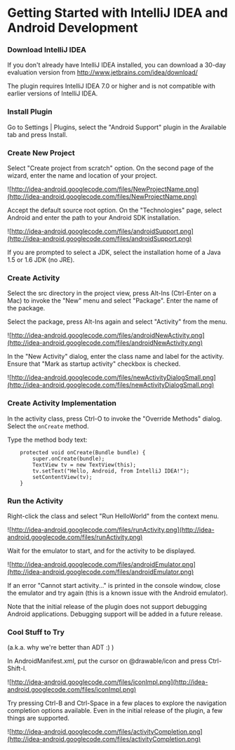 # Getting Started with IntelliJ IDEA and Android Development #

### Download IntelliJ IDEA ###

If you don't already have IntelliJ IDEA installed, you can download a 30-day evaluation version from http://www.jetbrains.com/idea/download/

The plugin requires IntelliJ IDEA 7.0 or higher and is not compatible with earlier versions of IntelliJ IDEA.

### Install Plugin ###

Go to Settings | Plugins, select the "Android Support" plugin in the Available tab and press Install.

### Create New Project ###

Select "Create project from scratch" option. On the second page of the wizard, enter the name and location of your project.

![http://idea-android.googlecode.com/files/NewProjectName.png](http://idea-android.googlecode.com/files/NewProjectName.png)

Accept the default source root option. On the "Technologies" page, select Android and enter the path to your Android SDK installation.

![http://idea-android.googlecode.com/files/androidSupport.png](http://idea-android.googlecode.com/files/androidSupport.png)

If you are prompted to select a JDK, select the installation home of a Java 1.5 or 1.6 JDK (no JRE).

### Create Activity ###

Select the src directory in the project view, press Alt-Ins (Ctrl-Enter on a Mac) to invoke the "New" menu and select "Package". Enter the name of the package.

Select the package, press Alt-Ins again and select "Activity" from the menu.

![http://idea-android.googlecode.com/files/androidNewActivity.png](http://idea-android.googlecode.com/files/androidNewActivity.png)

In the "New Activity" dialog, enter the class name and label for the activity. Ensure that "Mark as startup activity" checkbox is checked.

![http://idea-android.googlecode.com/files/newActivityDialogSmall.png](http://idea-android.googlecode.com/files/newActivityDialogSmall.png)

### Create Activity Implementation ###

In the activity class, press Ctrl-O to invoke the "Override Methods" dialog. Select the `onCreate` method.

Type the method body text:
```
    protected void onCreate(Bundle bundle) {
        super.onCreate(bundle);
        TextView tv = new TextView(this);
        tv.setText("Hello, Android, from IntelliJ IDEA!");
        setContentView(tv);
    }
```

### Run the Activity ###

Right-click the class and select "Run HelloWorld" from the context menu.

![http://idea-android.googlecode.com/files/runActivity.png](http://idea-android.googlecode.com/files/runActivity.png)

Wait for the emulator to start, and for the activity to be displayed.

![http://idea-android.googlecode.com/files/androidEmulator.png](http://idea-android.googlecode.com/files/androidEmulator.png)

If an error "Cannot start activity..." is printed in the console window, close the emulator and try again (this is a known issue with the Android emulator).

Note that the initial release of the plugin does not support debugging Android applications. Debugging support will be added in a future release.

### Cool Stuff to Try ###

(a.k.a. why we're better than ADT :) )

In AndroidManifest.xml, put the cursor on @drawable/icon and press Ctrl-Shift-I.

![http://idea-android.googlecode.com/files/iconImpl.png](http://idea-android.googlecode.com/files/iconImpl.png)

Try pressing Ctrl-B and Ctrl-Space in a few places to explore the navigation completion options available. Even in the initial release of the plugin, a few things are supported.

![http://idea-android.googlecode.com/files/activityCompletion.png](http://idea-android.googlecode.com/files/activityCompletion.png)